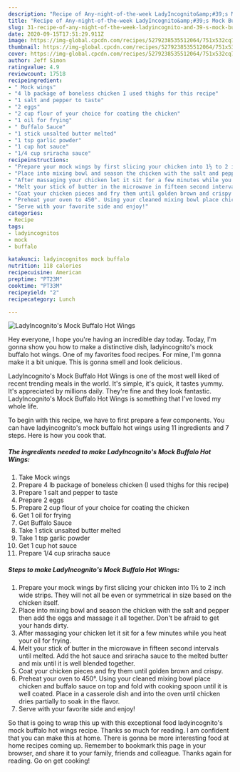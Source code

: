 ```yaml
---
description: "Recipe of Any-night-of-the-week LadyIncognito&amp;#39;s Mock Buffalo Hot Wings"
title: "Recipe of Any-night-of-the-week LadyIncognito&amp;#39;s Mock Buffalo Hot Wings"
slug: 31-recipe-of-any-night-of-the-week-ladyincognito-and-39-s-mock-buffalo-hot-wings
date: 2020-09-15T17:51:29.911Z
image: https://img-global.cpcdn.com/recipes/5279238535512064/751x532cq70/ladyincognitos-mock-buffalo-hot-wings-recipe-main-photo.jpg
thumbnail: https://img-global.cpcdn.com/recipes/5279238535512064/751x532cq70/ladyincognitos-mock-buffalo-hot-wings-recipe-main-photo.jpg
cover: https://img-global.cpcdn.com/recipes/5279238535512064/751x532cq70/ladyincognitos-mock-buffalo-hot-wings-recipe-main-photo.jpg
author: Jeff Simon
ratingvalue: 4.9
reviewcount: 17518
recipeingredient:
- " Mock wings"
- "4 lb package of boneless chicken I used thighs for this recipe"
- "1 salt and pepper to taste"
- "2 eggs"
- "2 cup flour of your choice for coating the chicken"
- "1 oil for frying"
- " Buffalo Sauce"
- "1 stick unsalted butter melted"
- "1 tsp garlic powder"
- "1 cup hot sauce"
- "1/4 cup sriracha sauce"
recipeinstructions:
- "Prepare your mock wings by first slicing your chicken into 1½ to 2 inch wide strips. They will not all be even or symmetrical in size based on the chicken itself."
- "Place into mixing bowl and season the chicken with the salt and pepper then add the eggs and massage it all together. Don&#39;t be afraid to get your hands dirty."
- "After massaging your chicken let it sit for a few minutes while you heat your oil for frying."
- "Melt your stick of butter in the microwave in fifteen second intervals until melted. Add the hot sauce and sriracha sauce to the melted butter and mix until it is well blended together."
- "Coat your chicken pieces and fry them until golden brown and crispy."
- "Preheat your oven to 450°. Using your cleaned mixing bowl place chicken and buffalo sauce on top and fold with cooking spoon until it is well coated.  Place in a casserole dish and into the oven until chicken dries partially to soak in the flavor."
- "Serve with your favorite side and enjoy!"
categories:
- Recipe
tags:
- ladyincognitos
- mock
- buffalo

katakunci: ladyincognitos mock buffalo 
nutrition: 118 calories
recipecuisine: American
preptime: "PT23M"
cooktime: "PT33M"
recipeyield: "2"
recipecategory: Lunch

---
```



![LadyIncognito&#39;s Mock Buffalo Hot Wings](https://img-global.cpcdn.com/recipes/5279238535512064/751x532cq70/ladyincognitos-mock-buffalo-hot-wings-recipe-main-photo.jpg)

Hey everyone, I hope you're having an incredible day today. Today, I'm gonna show you how to make a distinctive dish, ladyincognito&#39;s mock buffalo hot wings. One of my favorites food recipes. For mine, I'm gonna make it a bit unique. This is gonna smell and look delicious.



LadyIncognito&#39;s Mock Buffalo Hot Wings is one of the most well liked of recent trending meals in the world. It's simple, it's quick, it tastes yummy. It's appreciated by millions daily. They're fine and they look fantastic. LadyIncognito&#39;s Mock Buffalo Hot Wings is something that I've loved my whole life.


To begin with this recipe, we have to first prepare a few components. You can have ladyincognito&#39;s mock buffalo hot wings using 11 ingredients and 7 steps. Here is how you cook that.

<!--inarticleads1-->

##### The ingredients needed to make LadyIncognito&#39;s Mock Buffalo Hot Wings:

1. Take  Mock wings
1. Prepare 4 lb package of boneless chicken (I used thighs for this recipe)
1. Prepare 1 salt and pepper to taste
1. Prepare 2 eggs
1. Prepare 2 cup flour of your choice for coating the chicken
1. Get 1 oil for frying
1. Get  Buffalo Sauce
1. Take 1 stick unsalted butter melted
1. Take 1 tsp garlic powder
1. Get 1 cup hot sauce
1. Prepare 1/4 cup sriracha sauce




<!--inarticleads2-->

##### Steps to make LadyIncognito&#39;s Mock Buffalo Hot Wings:

1. Prepare your mock wings by first slicing your chicken into 1½ to 2 inch wide strips. They will not all be even or symmetrical in size based on the chicken itself.
1. Place into mixing bowl and season the chicken with the salt and pepper then add the eggs and massage it all together. Don&#39;t be afraid to get your hands dirty.
1. After massaging your chicken let it sit for a few minutes while you heat your oil for frying.
1. Melt your stick of butter in the microwave in fifteen second intervals until melted. Add the hot sauce and sriracha sauce to the melted butter and mix until it is well blended together.
1. Coat your chicken pieces and fry them until golden brown and crispy.
1. Preheat your oven to 450°. Using your cleaned mixing bowl place chicken and buffalo sauce on top and fold with cooking spoon until it is well coated.  Place in a casserole dish and into the oven until chicken dries partially to soak in the flavor.
1. Serve with your favorite side and enjoy!




So that is going to wrap this up with this exceptional food ladyincognito&#39;s mock buffalo hot wings recipe. Thanks so much for reading. I am confident that you can make this at home. There is gonna be more interesting food at home recipes coming up. Remember to bookmark this page in your browser, and share it to your family, friends and colleague. Thanks again for reading. Go on get cooking!
